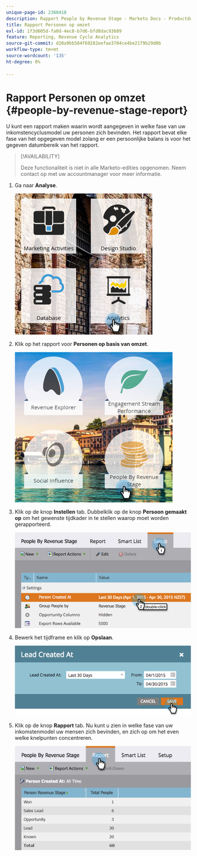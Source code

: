 ```yaml
---
unique-page-id: 2360418
description: Rapport People by Revenue Stage - Marketo Docs - Productdocumentatie
title: Rapport Personen op omzet
exl-id: 1f3d605d-fa0d-4ec8-b7d6-bfd8dac93609
feature: Reporting, Revenue Cycle Analytics
source-git-commit: d20a9bb584f69282eefae3704ce4be2179b29d0b
workflow-type: tm+mt
source-wordcount: '135'
ht-degree: 0%

---
```


# Rapport Personen op omzet {#people-by-revenue-stage-report}

U kunt een rapport maken waarin wordt aangegeven in welke fase van uw inkomstencyclusmodel uw personen zich bevinden. Het rapport bevat elke fase van het opgegeven model zolang er een persoonlijke balans is voor het gegeven datumbereik van het rapport.

>[!AVAILABILITY]
>
>Deze functionaliteit is niet in alle Marketo-edities opgenomen. Neem contact op met uw accountmanager voor meer informatie.

1. Ga naar **Analyse**.

   ![](assets/image2017-3-27-15-3a43-3a55.png)

1. Klik op het rapport voor **Personen op basis van omzet**.

   ![](assets/image2017-3-27-15-3a46-3a27.png)

1. Klik op de knop **Instellen** tab. Dubbelklik op de knop **Persoon gemaakt op** om het gewenste tijdkader in te stellen waarop moet worden gerapporteerd.

   ![](assets/image2017-3-28-8-3a6-3a23.png)

1. Bewerk het tijdframe en klik op **Opslaan**.

   ![](assets/image2015-4-29-12-3a11-3a31.png)

1. Klik op de knop **Rapport** tab. Nu kunt u zien in welke fase van uw inkomstenmodel uw mensen zich bevinden, en zich op om het even welke knelpunten concentreren.

   ![](assets/image2017-3-28-8-3a6-3a48.png)
